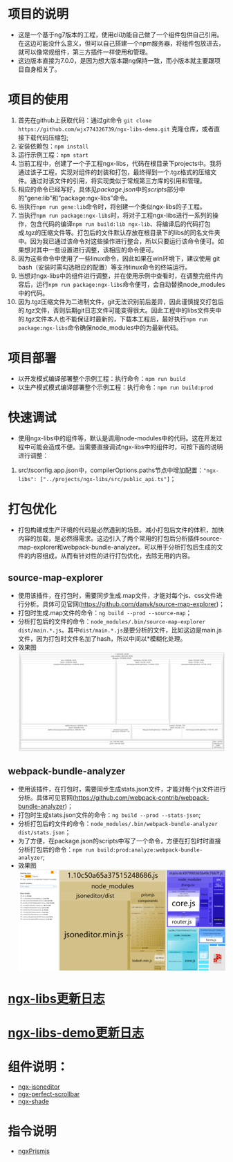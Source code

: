 # 项目的说明
- 这是一个基于ng7版本的工程，使用cli功能自己做了一个组件包供自己引用。在这边可能没什么意义，但可以自己搭建一个npm服务器，将组件包放进去，就可以像常规组件，第三方插件一样使用和管理。
- 这边版本直接为7.0.0，是因为想大版本跟ng保持一致，而小版本就主要跟项目自身相关了。

# 项目的使用
1. 首先在github上获取代码：通过git命令 `git clone https://github.com/wjx774326739/ngx-libs-demo.git` 克隆仓库，或者直接下载代码压缩包;
2. 安装依赖包：`npm install `
3. 运行示例工程：`npm start`
4. 当前工程中，创建了一个子工程ngx-libs，代码在根目录下projects中。我将通过该子工程，实现对组件的封装和打包，最终得到一个.tgz格式的压缩文件。通过对该文件的引用，将实现类似于常规第三方库的引用和管理。
5. 相应的命令已经写好，具体见*package.json*中的*scripts*部分中的“gene:lib”和“package:ngx-libs”命令。
6. 当执行` npm run gene:lib `命令时，将创建一个类似ngx-libs的子工程。
7. 当执行` npm run package:ngx-libs `时，将对子工程ngx-libs进行一系列的操作，包含代码的编译` npm run build:lib ngx-lib `、将编译后的代码打包成.tgz的压缩文件等。打包后的文件默认存放在根目录下的libs的同名文件夹中。因为我已通过该命令对这些操作进行整合，所以只要运行该命令便可。如果想对其中一些设置进行调整，该相应的命令便可。
8. 因为这些命令中使用了一些linux命令，因此如果在win环境下，建议使用 git bash（安装时需勾选相应的配置）等支持linux命令的终端运行。
9. 当想对ngx-libs中的组件进行调整，并在使用示例中查看时，在调整完组件内容后，运行` npm run package:ngx-libs `命令便可，会自动替换node_modules中的代码。
10. 因为.tgz压缩文件为二进制文件，git无法识别前后差异，因此谨慎提交打包后的.tgz文件，否则后期git日志文件可能变得很大。因此工程中的libs文件夹中的.tgz文件本人也不能保证时最新的，下载本工程后，最好执行` npm run package:ngx-libs `命令确保node_modules中的为最新代码。

# 项目部署
- 以开发模式编译部署整个示例工程：执行命令：`npm run build`
- 以生产模式模式编译部署整个示例工程：执行命令：`npm run build:prod`

# 快速调试
- 使用ngx-libs中的组件等，默认是调用node-modules中的代码。这在开发过程中可能会造成不便。当需要直接调试ngx-libs中的组件时，可按下面的说明进行调整：
1. src\tsconfig.app.json中，compilerOptions.paths节点中增加配置：` "ngx-libs": ["../projects/ngx-libs/src/public_api.ts"] `；

# 打包优化
- 打包构建成生产环境的代码是必然遇到的场景。减小打包后文件的体积，加快内容的加载，是必然得需求。这边引入了两个常用的打包后分析插件source-map-explorer和webpack-bundle-analyzer。可以用于分析打包后生成的文件的内容组成，从而有针对性的进行打包优化，去除无用的内容。
## source-map-explorer
- 使用该插件，在打包时，需要同步生成.map文件，才能对每个js、css文件进行分析。具体可见官网(https://github.com/danvk/source-map-explorer)；
- 打包时生成.map文件的命令：`ng build --prod --source-map`；
- 分析打包后的文件的命令：`node_modules/.bin/source-map-explorer dist/main.*.js`。其中`dist/main.*.js`是要分析的文件，比如这边是main.js文件，因为打包时文件名加了hash，所以中间以*模糊化处理。
- 效果图
![Image text](src/assets/analyze/source-map-explorer/source-map-explorer.png)
## webpack-bundle-analyzer
- 使用该插件，在打包时，需要同步生成stats.json文件，才能对每个js文件进行分析。具体可见官网(https://github.com/webpack-contrib/webpack-bundle-analyzer)；
- 打包时生成stats.json文件的命令：`ng build --prod --stats-json`;
- 分析打包后的文件的命令：`node_modules/.bin/webpack-bundle-analyzer dist/stats.json`；
- 为了方便，在package.json的scripts中写了一个命令，方便在打包时时直接分析打包后的命令：`npm run build:prod:analyze:webpack-bundle-analyzer`;
- 效果图
![Image text](src/assets/analyze/webpack-bundle-analyzer/webpack-bundle-analyzer.png)

# [ngx-libs更新日志](/projects/ngx-libs/changelog.md)

# [ngx-libs-demo更新日志](/src/changelog.md)

# 组件说明：
- [ngx-jsoneditor](/src/app/modules/jsoneditor-demo/readme.md)
- [ngx-perfect-scrollbar](/src/app/modules/perfect-scrollbar-demo/readme.md)
- [ngx-shade](/src/app/modules/shade-demo/readme.md)

# 指令说明
- [ngxPrismjs](/src/app/modules/prismjs-demo/readme.md)
